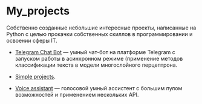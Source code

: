 # My_projects

Собственно созданные небольшие интересные проекты, написанные на Python с целью прокачки собственных скиллов в программировании и освоении сферы IT.

- [Telegram Chat Bot](https://github.com/Valyaevgeorgiy/My_projects/tree/main/Python_chat_bot) — умный чат-бот на платформе Telegram с запуском работы в асинхронном режиме (применение методов классификации текста в модели многослойного перцептрона.

- [Simple projects](https://github.com/Valyaevgeorgiy/My_projects/tree/main/Simple_projects).

- [Voice assistant](https://github.com/Valyaevgeorgiy/My_projects/tree/main/Voice_assistant) — голосовой умный ассистент с большим пулом возможностей и применением нескольких API.
